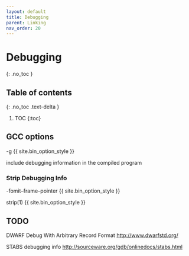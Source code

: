```yaml
---
layout: default
title: Debugging
parent: Linking
nav_order: 20
---
```


# Debugging
{: .no_toc }

## Table of contents
{: .no_toc .text-delta }

1. TOC
{:toc}



## GCC options

-g
{{ site.bin_option_style }}

include debugging information in the compiled program

### Strip Debugging Info

-fomit–frame–pointer
{{ site.bin_option_style }}

strip(1)
{{ site.bin_option_style }}

## TODO

DWARF
Debug With Arbitrary Record Format 
http://www.dwarfstd.org/

STABS debugging info
http://sourceware.org/gdb/onlinedocs/stabs.html


